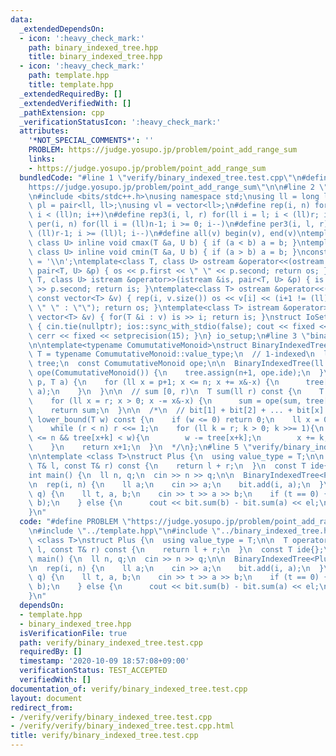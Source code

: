 ```yaml
---
data:
  _extendedDependsOn:
  - icon: ':heavy_check_mark:'
    path: binary_indexed_tree.hpp
    title: binary_indexed_tree.hpp
  - icon: ':heavy_check_mark:'
    path: template.hpp
    title: template.hpp
  _extendedRequiredBy: []
  _extendedVerifiedWith: []
  _pathExtension: cpp
  _verificationStatusIcon: ':heavy_check_mark:'
  attributes:
    '*NOT_SPECIAL_COMMENTS*': ''
    PROBLEM: https://judge.yosupo.jp/problem/point_add_range_sum
    links:
    - https://judge.yosupo.jp/problem/point_add_range_sum
  bundledCode: "#line 1 \"verify/binary_indexed_tree.test.cpp\"\n#define PROBLEM \"\
    https://judge.yosupo.jp/problem/point_add_range_sum\"\n\n#line 2 \"template.hpp\"\
    \n#include <bits/stdc++.h>\nusing namespace std;\nusing ll = long long;\nusing\
    \ pl = pair<ll, ll>;\nusing vl = vector<ll>;\n#define rep(i, n) for(ll i = 0;\
    \ i < (ll)n; i++)\n#define rep3(i, l, r) for(ll i = l; i < (ll)r; i++)\n#define\
    \ per(i, n) for(ll i = (ll)n-1; i >= 0; i--)\n#define per3(i, l, r) for(ll i =\
    \ (ll)r-1; i >= (ll)l; i--)\n#define all(v) begin(v), end(v)\ntemplate<class T,\
    \ class U> inline void cmax(T &a, U b) { if (a < b) a = b; }\ntemplate<class T,\
    \ class U> inline void cmin(T &a, U b) { if (a > b) a = b; }\nconstexpr char el\
    \ = '\\n';\ntemplate<class T, class U> ostream &operator<<(ostream &os, const\
    \ pair<T, U> &p) { os << p.first << \" \" << p.second; return os; }\ntemplate<class\
    \ T, class U> istream &operator>>(istream &is, pair<T, U> &p) { is >> p.first\
    \ >> p.second; return is; }\ntemplate<class T> ostream &operator<<(ostream &os,\
    \ const vector<T> &v) { rep(i, v.size()) os << v[i] << (i+1 != (ll)v.size() ?\
    \ \" \" : \"\"); return os; }\ntemplate<class T> istream &operator>>(istream &is,\
    \ vector<T> &v) { for(T &i : v) is >> i; return is; }\nstruct IoSetup {\n  IoSetup()\
    \ { cin.tie(nullptr); ios::sync_with_stdio(false); cout << fixed << setprecision(15);\
    \ cerr << fixed << setprecision(15); }\n} io_setup;\n#line 3 \"binary_indexed_tree.hpp\"\
    \n\ntemplate<typename ComumutativeMonoid>\nstruct BinaryIndexedTree {\n  using\
    \ T = typename ComumutativeMonoid::value_type;\n  // 1-indexed\n  ll n;\n  vector<T>\
    \ tree;\n  const ComumutativeMonoid ope;\n\n  BinaryIndexedTree(ll n) : n(n),\
    \ ope(ComumutativeMonoid()) {\n    tree.assign(n+1, ope.ide);\n  }\n\n  void add(ll\
    \ p, T a) {\n    for (ll x = p+1; x <= n; x += x&-x) {\n      tree[x] = ope(tree[x],\
    \ a);\n    }\n  }\n\n  // sum [0, r)\n  T sum(ll r) const {\n    T sum = ope.ide;\n\
    \    for (ll x = r; x > 0; x -= x&-x) {\n      sum = ope(sum, tree[x]);\n    }\n\
    \    return sum;\n  }\n\n  /*\n  // bit[1] + bit[2] + ... + bit[x] >= w;\n  ll\
    \ lower_bound(T w) const {\n    if (w <= 0) return 0;\n    ll x = 0, r = 1;\n\
    \    while (r < n) r <<= 1;\n    for (ll k = r; k > 0; k >>= 1){\n      if(x+k\
    \ <= n && tree[x+k] < w){\n        w -= tree[x+k];\n        x += k;\n      }\n\
    \    }\n    return x+1;\n  }\n  */\n};\n#line 5 \"verify/binary_indexed_tree.test.cpp\"\
    \n\ntemplate <class T>\nstruct Plus {\n  using value_type = T;\n\n  T operator()(const\
    \ T& l, const T& r) const {\n    return l + r;\n  }\n  const T ide{};\n};\n\n\
    int main() {\n  ll n, q;\n  cin >> n >> q;\n\n  BinaryIndexedTree<Plus<ll>> bit(n);\n\
    \n  rep(i, n) {\n    ll a;\n    cin >> a;\n    bit.add(i, a);\n  }\n\n  rep(i,\
    \ q) {\n    ll t, a, b;\n    cin >> t >> a >> b;\n    if (t == 0) {\n      bit.add(a,\
    \ b);\n    } else {\n      cout << bit.sum(b) - bit.sum(a) << el;\n    }\n  }\n\
    }\n"
  code: "#define PROBLEM \"https://judge.yosupo.jp/problem/point_add_range_sum\"\n\
    \n#include \"../template.hpp\"\n#include \"../binary_indexed_tree.hpp\"\n\ntemplate\
    \ <class T>\nstruct Plus {\n  using value_type = T;\n\n  T operator()(const T&\
    \ l, const T& r) const {\n    return l + r;\n  }\n  const T ide{};\n};\n\nint\
    \ main() {\n  ll n, q;\n  cin >> n >> q;\n\n  BinaryIndexedTree<Plus<ll>> bit(n);\n\
    \n  rep(i, n) {\n    ll a;\n    cin >> a;\n    bit.add(i, a);\n  }\n\n  rep(i,\
    \ q) {\n    ll t, a, b;\n    cin >> t >> a >> b;\n    if (t == 0) {\n      bit.add(a,\
    \ b);\n    } else {\n      cout << bit.sum(b) - bit.sum(a) << el;\n    }\n  }\n\
    }\n"
  dependsOn:
  - template.hpp
  - binary_indexed_tree.hpp
  isVerificationFile: true
  path: verify/binary_indexed_tree.test.cpp
  requiredBy: []
  timestamp: '2020-10-09 18:57:08+09:00'
  verificationStatus: TEST_ACCEPTED
  verifiedWith: []
documentation_of: verify/binary_indexed_tree.test.cpp
layout: document
redirect_from:
- /verify/verify/binary_indexed_tree.test.cpp
- /verify/verify/binary_indexed_tree.test.cpp.html
title: verify/binary_indexed_tree.test.cpp
---
```

